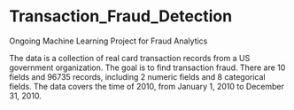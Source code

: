 # Transaction_Fraud_Detection
Ongoing Machine Learning Project for Fraud Analytics

The data is a collection of real card transaction records from a US government organization. The goal is to find transaction fraud. There are 10 fields and 96735 records, including 2 numeric fields and 8 categorical fields. The data covers the time of 2010, from January 1, 2010 to December 31, 2010.